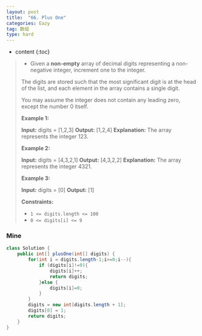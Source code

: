 ```yaml
---
layout: post
title:  "66. Plus One"
categories: Eazy
tag: 数组
type: hard
---
```


* content
{:toc}

>* Given a **non-empty** array of decimal digits representing a non-negative integer, increment one to the integer.
>
>  The digits are stored such that the most significant digit is at the head of the list, and each element in the array contains a single digit.
>
>  You may assume the integer does not contain any leading zero, except the number 0 itself.
>
>  **Example 1:**
>
>  **Input:** digits = \[1,2,3\]
>  **Output:** \[1,2,4\]
>  **Explanation:** The array represents the integer 123.
>
>  **Example 2:**
>
>  **Input:** digits = \[4,3,2,1\]
>  **Output:** \[4,3,2,2\]
>  **Explanation:** The array represents the integer 4321.
>
>  **Example 3:**
>
>  **Input:** digits = \[0\]
>  **Output:** \[1\]
>
>  **Constraints:**
>
>  *   `1 <= digits.length <= 100`
>  *   `0 <= digits[i] <= 9`

### Mine

~~~java
class Solution {
    public int[] plusOne(int[] digits) {
        for(int i = digits.length-1;i>=0;i--){
            if (digits[i]!=9){
                digits[i]++;
                return digits;
            }else {
                digits[i]=0;
            }
        }
        digits = new int[digits.length + 1];
        digits[0] = 1;
        return digits;
    }
}
~~~
